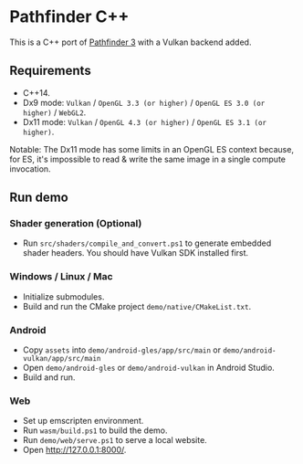 # Pathfinder C++

This is a C++ port of [Pathfinder 3](https://github.com/servo/pathfinder) with a Vulkan backend added.

## Requirements

* C++14.
* Dx9 mode: `Vulkan` / `OpenGL 3.3 (or higher)` / `OpenGL ES 3.0 (or higher)` / `WebGL2`.
* Dx11 mode: `Vulkan` / `OpenGL 4.3 (or higher)` / `OpenGL ES 3.1 (or higher)`.

Notable: The Dx11 mode has some limits in an OpenGL ES context because, for ES, it's impossible to read & write
the same image in a single compute invocation.

## Run demo

### Shader generation (Optional)

* Run `src/shaders/compile_and_convert.ps1` to generate embedded shader headers. You should have Vulkan SDK installed
  first.

### Windows / Linux / Mac

* Initialize submodules.
* Build and run the CMake project `demo/native/CMakeList.txt`.

### Android

* Copy `assets` into `demo/android-gles/app/src/main` or `demo/android-vulkan/app/src/main`
* Open `demo/android-gles` or `demo/android-vulkan` in Android Studio.
* Build and run.

### Web

* Set up emscripten environment.
* Run `wasm/build.ps1` to build the demo.
* Run `demo/web/serve.ps1` to serve a local website.
* Open http://127.0.0.1:8000/.
